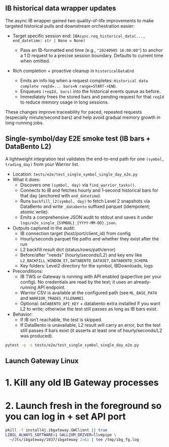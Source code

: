 ## IB historical data wrapper updates

The async IB wrapper gained two quality-of-life improvements to make targeted historical pulls and downstream orchestration easier:

- Target specific session end: `IBAsync.req_historical_data(..., end_datetime: str | None = None)`
  - Pass an IB-formatted end time (e.g., `"20240905 16:00:00"`) to anchor a 1 D request to a precise session boundary. Defaults to current time when omitted.

- Rich completion + proactive cleanup in `historicalDataEnd`
  - Emits an info log when a request completes: `Historical data complete reqId=... bars=N range=START->END`.
  - Enqueues `(reqId, bars)` into the historical events queue as before.
  - Immediately frees the stored bars and pending request for that `reqId` to reduce memory usage in long sessions.

These changes improve traceability for paced, repeated requests (especially minute/second bars) and help avoid gradual memory growth in long-running jobs.

## Single-symbol/day E2E smoke test (IB bars + DataBento L2)

A lightweight integration test validates the end-to-end path for one `(symbol, trading_day)` from your Warrior list.

- Location: `tests/e2e/test_single_symbol_single_day_e2e.py`
- What it does:
  - Discovers one `(symbol, day)` via `find_warrior_tasks()`.
  - Connects to IB and fetches hourly and 1‑second historical bars for that day (anchored with `end_datetime`).
  - Runs `backfill_l2(symbol, day)` to fetch Level 2 snapshots via DataBento and write `_databento` suffixed parquet (idempotent; atomic write).
  - Emits a comprehensive JSON audit to stdout and saves it under `logs/e2e_single_{SYMBOL}_{YYYY-MM-DD}.json`.
- Outputs captured in the audit:
  - IB connection target (host/port/client_id) from config
  - Hourly/seconds parquet file paths and whether they exist after the run
  - L2 backfill result dict (status/rows/path/error)
  - Before/after "needs" (hourly/seconds/L2) and key env like `L2_BACKFILL_WINDOW_ET`, `DATABENTO_DATASET`, `DATABENTO_SCHEMA`
  - Key folders: Level2 directory for the symbol, IBDownloads, logs
- Preconditions:
  - IB TWS or Gateway is running with API enabled (paper/live per your config). No credentials are read by the test; it uses an already-running API endpoint.
  - Warrior CSV is available at the configured path (see `ML_BASE_PATH` and `WARRIOR_TRADES_FILENAME`).
  - Optional: `DATABENTO_API_KEY` + databento extra installed if you want L2 to write; otherwise the test still passes as long as IB bars exist.
- Behavior:
  - If IB isn’t reachable, the test is skipped.
  - If DataBento is unavailable, L2 result will carry an error, but the test still passes if bars exist (it asserts at least one of hourly/seconds/L2 was produced).

```bash
pytest -q -s tests/e2e/test_single_symbol_single_day_e2e.py
```

## Launch Gateway Linux

# 1. Kill any old IB Gateway processes

# 2. Launch fresh in the foreground so you can log in + set API port

```bash
pkill -f install4j.ibgateway.GWClient || true
LIBGL_ALWAYS_SOFTWARE=1 GALLIUM_DRIVER=llvmpipe \
  ~/Jts/ibgateway/1037/ibgateway 2>&1 | tee /tmp/ibg_fg.log
```

